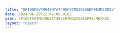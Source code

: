 ```yaml
---
title: "SP10GF5V4M649NYAT49SC97MGZX556DP98JM6XKS5"
date: 2024-06-20T22:42:08.010Z
user: SP10GF5V4M649NYAT49SC97MGZX556DP98JM6XKS5
layout: "users"
---
```

    
